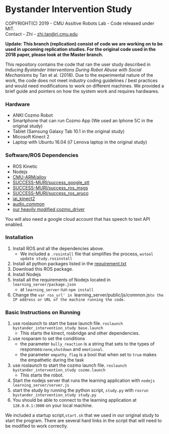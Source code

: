 # Bystander Intervention Study
COPYRIGHT(C) 2019 - CMU Assitive Robots Lab - Code released under MIT.\
Contact - Zhi - zhi.tan@ri.cmu.edu

**Update: This branch (replication) consist of code we are working on to be used in upcoming replication studies. For the original code used in the 2018 paper, please look at the Master branch.**

This repository contains the code that ran the user study described in *Inducing Bystander Interventions During Robot Abuse with Social Mechanisms* by Tan et al. (2018). Due to the experimental nature of the work, the code does not meet industry coding guidelines / best practices and would need modifications to work on different machines. We provided a brief guide and pointers on how the system work and requires hardwares.

### Hardware
- ANKI Cozmo Robot
- Smartphone that can run Cozmo App (We used an Iphone 5C in the original study)
- Tablet (Samsung Galaxy Tab 10.1 in the original study)
- Micosoft Kinect 2
- Laptop with Ubuntu 16.04 (i7 Lenova laptop in the original study)

### Software/ROS Dependencies
- ROS Kinetic
- Nodejs
- [CMU-ARM/alloy](https://github.com/CMU-ARM/alloy)
- [SUCCESS-MURI/success_google_stt](https://github.com/SUCCESS-MURI/success_google_stt)
- [SUCCESS-MURI/success_ros_msgs](https://github.com/SUCCESS-MURI/success_ros_msgs)
- [SUCCESS-MURI/success_ros_aruco](https://github.com/SUCCESS-MURI/success_ros_aruco)
- [iai_kinect2](https://github.com/code-iai/iai_kinect2)
- [audio_common](http://wiki.ros.org/audio_common)
- [our heavily modified cozmo_driver](https://github.com/CMU-ARM/cozmo_driver)

You will also need a google cloud account that has speech to text API enabled. 

### Installation
1. Install ROS and all the dependencies above.
    * We included a `.rosintall` file that simplifies the process, `wstool update study.rosinstall`
2. Install all python packages listed in the [requirement.txt](requirement.txt)
3. Download this ROS package.
4. Install Nodejs
5. Install all the requirements of Nodejs located in `learning_server/package.json`
    * at `learning_server` run `npm install`
6. Change the `var ros_url' in `learning_server/public/js/common.js` to the IP address or URL of the machine running the code.
`

### Basic Instructions on Running

1. use roslaunch to start the base launch file. `roslaunch bystander_intervention_study base.launch`
    - This starts the kinect, rosbridge and other dependencies.
2. use rosparam to set the conditions
    - the parameter `bully_reaction` is a string that sets to the types of responses:`none`,`shutdown` and `emotional`.
    - the parameter `empathy_flag` is a bool that when set to `true` makes the empathetic during the task
3. use roslaunch to start the cozmo launch file. `roslaunch bystander_intervention_study cozmo.launch`
    - This starts the robot.
4. Start the nodejs server that runs the learning application with `nodejs learning_server/server.js`
5. start the study by running the python script, `study.py` with `rosrun bystander_intervention_study study.py`
6. You should be able to connect to the learning application at `128.0.0.1:3000` on your local machine.

We included a startup script,`start.sh` that we used in our original study to start the program. There are several hard links in the script that will need to be modified to work correctly. 
